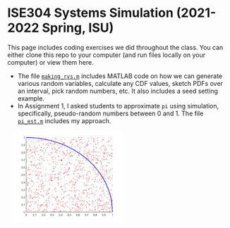 # ISE304 Systems Simulation (2021-2022 Spring, ISU)
This page includes coding exercises we did throughout the class. You can either clone this repo to your computer (and run files locally on your computer) or view them here.
* The file [`making_rvs.m`](making_rvs.m) includes MATLAB code on how we can generate various random variables, calculate any CDF values, sketch PDFs over an interval, pick random numbers, etc. It also includes a seed setting example.
* In Assignment 1, I asked students to approximate `pi` using simulation, specifically, pseudo-random numbers between 0 and 1. The file [`pi_est.m`](pi_est.m) includes my approach.
<!--- ![alt text](https://github.com/nsydn/ise304_syssim/blob/main/pi_est.jpg?raw=true) --->
<img src="pi_est.jpg" width="50%" alt="Site logo" align = "center" style="margin:0px 10px">
